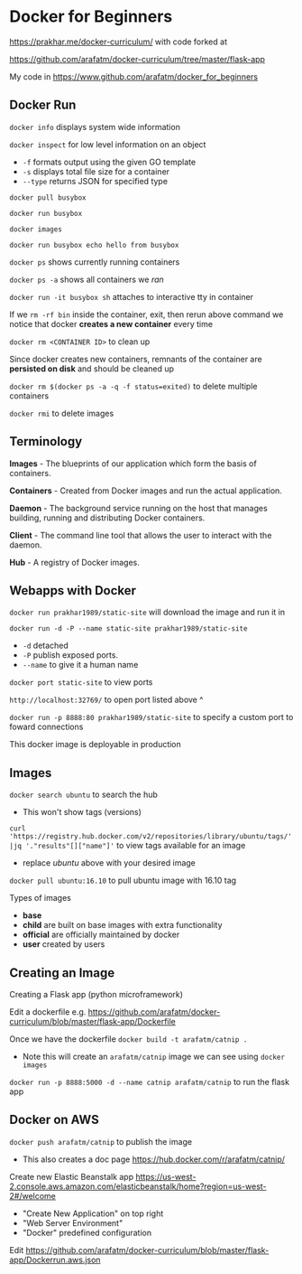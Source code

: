 # Docker for Beginners

https://prakhar.me/docker-curriculum/ with code forked at 

https://github.com/arafatm/docker-curriculum/tree/master/flask-app

My code in https://www.github.com/arafatm/docker_for_beginners

## Docker Run

`docker info` displays system wide information 

`docker inspect` for low level information on an object
- `-f` formats output using the given GO template
- `-s` displays total file size for a container
- `--type` returns JSON for specified type

`docker pull busybox`

`docker run busybox`

`docker images`

`docker run busybox echo hello from busybox`

`docker ps` shows currently running containers

`docker ps -a` shows all containers we _ran_

`docker run -it busybox sh` attaches to interactive tty in container 

If we `rm -rf bin` inside the container, exit, then rerun above command we 
notice that docker **creates a new container** every time

`docker rm <CONTAINER ID>` to clean up

Since docker creates new containers, remnants of the container are 
**persisted on disk** and should be cleaned up

`docker rm $(docker ps -a -q -f status=exited)` to delete multiple containers

`docker rmi` to delete images

## Terminology

**Images** - The blueprints of our application which form the basis of 
containers.

**Containers** - Created from Docker images and run the actual application.  

**Daemon** - The background service running on the host that manages building, 
running and distributing Docker containers.

**Client** - The command line tool that allows the user to interact with the 
daemon.

**Hub** - A registry of Docker images.

## Webapps with Docker

`docker run prakhar1989/static-site` will download the image and run it in


`docker run -d -P --name static-site prakhar1989/static-site`
- `-d` detached
- `-P` publish exposed ports. 
- `--name` to give it a human name

`docker port static-site` to view ports

`http://localhost:32769/` to open port listed above ^

`docker run -p 8888:80 prakhar1989/static-site` to specify a custom port to 
foward connections

This docker image is deployable in production

## Images

`docker search ubuntu` to search the hub
- This won't show tags (versions)

`curl 'https://registry.hub.docker.com/v2/repositories/library/ubuntu/tags/'|jq '."results"[]["name"]'` to view tags available for an image
- replace *ubuntu* above with your desired image

`docker pull ubuntu:16.10` to pull ubuntu image with 16.10 tag

Types of images
- **base**
- **child** are built on base images with extra functionality
- **official** are officially maintained by docker
- **user** created by users

## Creating an Image

Creating a Flask app (python microframework)

Edit a dockerfile e.g. 
https://github.com/arafatm/docker-curriculum/blob/master/flask-app/Dockerfile

Once we have the dockerfile `docker build -t arafatm/catnip .`
- Note this will create an `arafatm/catnip` image we can see using `docker 
  images`

`docker run -p 8888:5000 -d --name catnip arafatm/catnip` to run the flask app

## Docker on AWS

`docker push arafatm/catnip` to publish the image
- This also creates a doc page https://hub.docker.com/r/arafatm/catnip/

Create new Elastic Beanstalk app 
https://us-west-2.console.aws.amazon.com/elasticbeanstalk/home?region=us-west-2#/welcome
- "Create New Application" on top right
- "Web Server Environment"
- "Docker" predefined configuration

Edit 
https://github.com/arafatm/docker-curriculum/blob/master/flask-app/Dockerrun.aws.json
